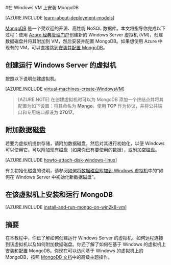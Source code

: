 <properties
	pageTitle="在 Windows VM 上安装 MongoDB | Azure"
	description="了解如何在使用经典部署模型创建的运行 Windows Server 的 Azure VM 上安装 MongoDB。"
	services="virtual-machines-windows"
	documentationCenter=""
	authors="iainfoulds"
	manager="timlt"
	editor="tysonn"
	tags="azure-service-management"/>

<tags
	ms.service="virtual-machines-windows"
	ms.workload="infrastructure-services"
	ms.tgt_pltfrm="vm-windows"
	ms.devlang="na"
	ms.topic="article"
	ms.date="10/10/2016"
	wacn.date="09/30/2016"
	ms.author="iainfou"/>

#在 Windows VM 上安装 MongoDB

[AZURE.INCLUDE [learn-about-deployment-models](../../includes/learn-about-deployment-models-classic-include.md)]

[MongoDB][MongoDB] 是一个受欢迎的开源、高性能 NoSQL 数据库。本文将指导你完成以下过程：使用 [Azure 经典管理门户][AzurePortal]创建新的 Windows Server 虚拟机 (VM)，创建数据磁盘并将其附加到 VM，然后安装并配置 MongoDB。如果想使用 Azure 中现有的 VM，可以直接跳到[安装并配置 MongoDB](#install-and-run-mongo-on-win2k8-vm)。


## 创建运行 Windows Server 的虚拟机

按照以下说明创建虚拟机。

[AZURE.INCLUDE [virtual-machines-create-WindowsVM](../../includes/virtual-machines-create-windowsvm.md)]

> [AZURE.NOTE] 在创建虚拟机时可以为 MongoDB 添加一个终结点并将其配置为如下设置：将其命名为 **Mongo**，使用 **TCP** 作为协议，并将公共端口和专用端口都设为 **27017**。

## 附加数据磁盘
若要为虚拟机提供存储，请附加数据磁盘，然后对其进行初始化，以便 Windows 可以使用它。可以附加现有磁盘（如果你已有要使用的数据），或附加空磁盘。

[AZURE.INCLUDE [howto-attach-disk-windows-linux](../../includes/howto-attach-disk-windows-linux.md)]

有关初始化磁盘的说明，请参阅[如何将数据磁盘附加到 Windows 虚拟机](/documentation/articles/virtual-machines-windows-classic-attach-disk/)中的“如何在 Windows Server 中初始化新数据磁盘”。

## <a name="install-and-run-mongo-on-win2k8-vm"></a> 在该虚拟机上安装和运行 MongoDB

[AZURE.INCLUDE [install-and-run-mongo-on-win2k8-vm](../../includes/install-and-run-mongo-on-win2k8-vm.md)]

## 摘要
在本教程中，你已了解如何创建运行 Windows Server 的虚拟机、如何远程连接到该虚拟机以及如何附加数据磁盘。你还了解了如何在基于 Windows 的虚拟机上安装和配置 MongoDB。你现在可以访问基于 Windows 的虚拟机上的 MongoDB，按照 [MongoDB 文档][MongoDocs]中的高级主题操作。

[MongoDocs]: http://docs.mongodb.org/manual/
[MongoDB]: http://www.mongodb.org/
[AzurePortal]: http://manage.windowsazure.cn

<!---HONumber=Mooncake_0704_2016-->